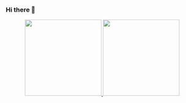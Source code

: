 ### Hi there 👋

<!--
**YoYo860224/YoYo860224** is a ✨ _special_ ✨ repository because its `README.md` (this file) appears on your GitHub profile.

Here are some ideas to get you started:

- 🔭 I’m currently working on ...
- 🌱 I’m currently learning ...
- 👯 I’m looking to collaborate on ...
- 🤔 I’m looking for help with ...
- 💬 Ask me about ...
- 📫 How to reach me: ...
- 😄 Pronouns: ...
- ⚡ Fun fact: ...
-->

<div align="center">
    <a href="https://github.com/anuraghazra/github-readme-stats">
      <img height="200" src="https://github-readme-stats.vercel.app/api?username=YoYo860224&count_private=true&hide=stars&show_icons=true&theme=highcontrast&hide_border=true&cache_seconds=3600" />
    </a>
    <a href="https://github.com/anuraghazra/github-readme-stats">
      <img height="200" src="https://github-readme-stats.vercel.app/api/top-langs/?username=YoYo860224&layout=compact&show_icons=true&theme=highcontrast&hide_border=true&cache_seconds=3600&hide=yacc,lex&langs_count=6"/>
    </a>
</div>
